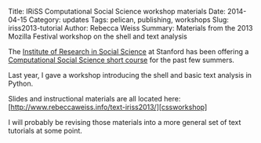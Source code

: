 Title: IRiSS Computational Social Science workshop materials
Date: 2014-04-15
Category: updates
Tags: pelican, publishing, workshops
Slug: iriss2013-tutorial
Author: Rebecca Weiss
Summary: Materials from the 2013 Mozilla Festival workshop on the shell and text analysis

The [Institute of Research in Social Science][iriss] at Stanford has been offering a [Computational Social Science short course][css] for the past few summers.

Last year, I gave a workshop introducing the shell and basic text analysis in Python.

Slides and instructional materials are all located here: [http://www.rebeccaweiss.info/text-iriss2013/][cssworkshop]

I will probably be revising those materials into a more general set of text tutorials at some point.

[iriss]: https://iriss.stanford.edu/
[css]: https://css-center.stanford.edu/workshops
[cssworkshop]: http://www.rebeccaweiss.info/text-iriss2013/
